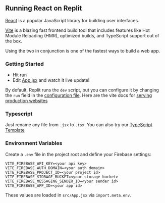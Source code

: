 ## Running React on Replit

[React](https://reactjs.org/) is a popular JavaScript library for building user interfaces.

[Vite](https://vitejs.dev/) is a blazing fast frontend build tool that includes features like Hot Module Reloading (HMR), optimized builds, and TypeScript support out of the box.

Using the two in conjunction is one of the fastest ways to build a web app.

### Getting Started
- Hit run
- Edit [App.jsx](#src/App.jsx) and watch it live update!

By default, Replit runs the `dev` script, but you can configure it by changing the `run` field in the [configuration file](#.replit). Here are the vite docs for [serving production websites](https://vitejs.dev/guide/build.html)

### Typescript

Just rename any file from `.jsx` to `.tsx`. You can also try our [TypeScript Template](https://replit.com/@replit/React-TypeScript)

### Environment Variables

Create a `.env` file in the project root and define your Firebase settings:

```
VITE_FIREBASE_API_KEY=<your api key>
VITE_FIREBASE_AUTH_DOMAIN=<your auth domain>
VITE_FIREBASE_PROJECT_ID=<your project id>
VITE_FIREBASE_STORAGE_BUCKET=<your storage bucket>
VITE_FIREBASE_MESSAGING_SENDER_ID=<your sender id>
VITE_FIREBASE_APP_ID=<your app id>
```

These values are loaded in `src/App.jsx` via `import.meta.env`.

